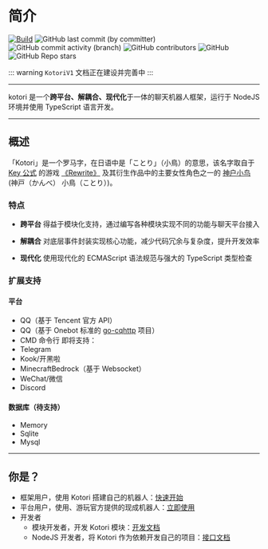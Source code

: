 # 简介

[![Build](https://github.com/kotorijs/kotori/actions/workflows/build.yml/badge.svg)](https://github.com/kotorijs/kotori/actions/workflows/build.yml) ![GitHub last commit (by committer)](https://img.shields.io/github/last-commit/biyuehu/biyuehu) ![GitHub commit activity (branch)](https://img.shields.io/github/commit-activity/t/kotorijs/kotori/master) ![GitHub contributors](https://img.shields.io/github/contributors/biyuehu/kotori-bot) ![GitHub](https://img.shields.io/github/license/biyuehu/kotori-bot?color=deepgreen) ![GitHub Repo stars](https://img.shields.io/github/stars/biyuehu/kotori-bot?style=social)

::: warning
`KotoriV1` 文档正在建设并完善中
:::

---

kotori 是一个**跨平台、解耦合、现代化**于一体的聊天机器人框架，运行于 NodeJS 环境并使用 TypeScript 语言开发。

---

## 概述

「Kotori」是一个罗马字，在日语中是「ことり」（小鳥）的意思，该名字取自于 [Key 公式](http://key.visualarts.gr.jp/) 的游戏 [《Rewrite》](https://bgm.tv/subject/4022) 及其衍生作品中的主要女性角色之一的 [神户小鸟](https://bgm.tv/character/12063) (神戸（かんべ） 小鳥（ことり）)。

### 特点

- **跨平台**
  得益于模块化支持，通过编写各种模块实现不同的功能与聊天平台接入

- **解耦合**
  对底层事件封装实现核心功能，减少代码冗余与复杂度，提升开发效率

- **现代化**
  使用现代化的 ECMAScript 语法规范与强大的 TypeScript 类型检查

### 扩展支持

#### 平台

- QQ（基于 Tencent 官方 API）
- QQ（基于 Onebot 标准的 [go-cqhttp](https://github.com/Mrs4s/go-cqhttp) 项目）
- CMD 命令行
  即将支持：
- Telegram
- Kook/开黑啦
- MinecraftBedrock（基于 Websocket）
- WeChat/微信
- Discord

#### 数据库（待支持）

- Memory
- Sqlite
- Mysql

---

## 你是？

- 框架用户，使用 Kotori 搭建自己的机器人：[快速开始](./start.md)
- 平台用户，使用、游玩官方提供的现成机器人：[立即使用](./usage.md)
- 开发者
  - 模块开发者，开发 Kotori 模块：[开发文档](../develop/README.md)
  - NodeJS 开发者，将 Kotori 作为依赖开发自己的项目：[接口文档](../api)

